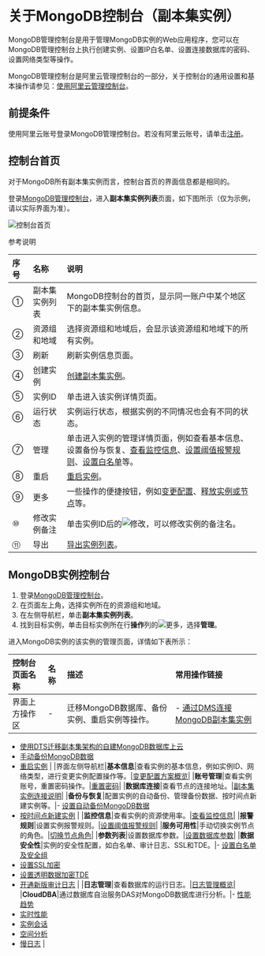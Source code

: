 # 关于MongoDB控制台（副本集实例）

MongoDB管理控制台是用于管理MongoDB实例的Web应用程序，您可以在MongoDB管理控制台上执行创建实例、设置IP白名单、设置连接数据库的密码、设置网络类型等操作。

MongoDB管理控制台是阿里云管理控制台的一部分，关于控制台的通用设置和基本操作请参见：[使用阿里云管理控制台](https://help.aliyun.com/document_detail/47605.html)。

## 前提条件

使用阿里云账号登录MongoDB管理控制台。若没有阿里云账号，请单击[注册](https://account.aliyun.com/register/register.htm)。

## 控制台首页

对于MongoDB所有副本集实例而言，控制台首页的界面信息都是相同的。

登录[MongoDB管理控制台](https://mongodb.console.aliyun.com/)，进入**副本集实例列表**页面，如下图所示（仅为示例，请以实际界面为准）。

![控制台首页](https://static-aliyun-doc.oss-accelerate.aliyuncs.com/assets/img/zh-CN/4798026061/p13769.png)

参考说明

|序号|名称|说明|
|:-|:-|:-|
|①|副本集实例列表|MongoDB控制台的首页，显示同一账户中某个地区下的副本集实例信息。|
|②|资源组和地域|选择资源组和地域后，会显示该资源组和地域下的所有实例。|
|③|刷新|刷新实例信息页面。|
|④|创建实例|[创建副本集实例](/cn.zh-CN/快速入门/创建实例/创建副本集实例.md)。|
|⑤|实例ID|单击进入该实例详情页面。|
|⑥|运行状态|实例运行状态，根据实例的不同情况也会有不同的状态。|
|⑦|管理|单击进入实例的管理详情页面，例如查看基本信息、设置备份与恢复、[查看监控信息](/cn.zh-CN/用户指南/监控与报警/监控信息/查看监控信息.md)、[设置阈值报警规则](/cn.zh-CN/用户指南/监控与报警/报警规则/设置阈值报警规则.md)、[设置白名单](/cn.zh-CN/快速入门/设置白名单.md)等。|
|⑧|重启|[重启实例](/cn.zh-CN/用户指南/实例管理/重启实例.md)。|
|⑨|更多|一些操作的便捷按钮，例如[变更配置](/cn.zh-CN/用户指南/实例管理/变更实例配置/变更配置方案概览.md)、[释放实例或节点](/cn.zh-CN/用户指南/实例管理/释放实例或节点.md)等。|
|⑩|修改实例备注|单击实例ID后的![修改](https://static-aliyun-doc.oss-accelerate.aliyuncs.com/assets/img/zh-CN/9878113261/p280997.png)，可以修改实例的备注名。|
|⑪|导出|[导出实例列表](/cn.zh-CN/用户指南/实例管理/导出实例列表.md)。|

## MongoDB实例控制台

1.  登录[MongoDB管理控制台](https://mongodb.console.aliyun.com/)。
2.  在页面左上角，选择实例所在的资源组和地域。
3.  在左侧导航栏，单击**副本集实例列表**。
4.  找到目标实例，单击目标实例所在行**操作**列的![更多](https://static-aliyun-doc.oss-accelerate.aliyuncs.com/assets/img/zh-CN/9878113261/p280998.png)，选择**管理**。

进入MongoDB实例的该实例的管理页面，详情如下表所示：

|控制台页面名称|名称|描述|常用操作链接|
|:------|:-|:-|:-----|
|界面上方操作区|-|迁移MongoDB数据库、备份实例、重启实例等操作。|-   [通过DMS连接MongoDB副本集实例](/cn.zh-CN/快速入门/连接实例/通过DMS连接MongoDB副本集实例.md)
-   [使用DTS迁移副本集架构的自建MongoDB数据库上云](/cn.zh-CN/快速入门/数据迁移/使用DTS迁移副本集架构的自建MongoDB数据库上云.md)
-   [手动备份MongoDB数据](/cn.zh-CN/用户指南/数据备份/手动备份MongoDB数据.md)
-   [重启实例](/cn.zh-CN/用户指南/实例管理/重启实例.md) |
|界面左侧导航栏|**基本信息**|查看实例的基本信息，例如实例ID、网络类型，进行变更实例配置操作等。|[变更配置方案概览](/cn.zh-CN/用户指南/实例管理/变更实例配置/变更配置方案概览.md)|
|**账号管理**|查看实例账号，重置密码操作。|[重置密码](/cn.zh-CN/快速入门/重置密码.md)|
|**数据库连接**|查看节点的连接地址。|[副本集实例连接说明]()|
|**备份与恢复**|配置实例的自动备份、管理备份数据、按时间点新建实例等。|-   [设置自动备份MongoDB数据](/cn.zh-CN/用户指南/数据备份/设置自动备份MongoDB数据.md)
-   [按时间点新建实例](/cn.zh-CN/用户指南/数据恢复/按时间点新建实例.md) |
|**监控信息**|查看实例的资源使用率。|[查看监控信息](/cn.zh-CN/用户指南/监控与报警/监控信息/查看监控信息.md)|
|**报警规则**|设置实例报警规则。|[设置阈值报警规则](/cn.zh-CN/用户指南/监控与报警/报警规则/设置阈值报警规则.md)|
|**服务可用性**|手动切换实例节点的角色。|[切换节点角色](/cn.zh-CN/用户指南/实例管理/切换节点角色.md)|
|**参数列表**|设置数据库参数。|[设置数据库参数](/cn.zh-CN/用户指南/参数设置/设置数据库参数.md)|
|**数据安全性**|实例的安全性配置，如白名单、审计日志、SSL和TDE。|-   [设置白名单及安全组](/cn.zh-CN/用户指南/数据安全性/设置白名单及安全组.md)
-   [设置SSL加密](/cn.zh-CN/用户指南/数据安全性/设置SSL加密.md)
-   [设置透明数据加密TDE](/cn.zh-CN/用户指南/数据安全性/设置透明数据加密TDE.md)
-   [开通新版审计日志](/cn.zh-CN/用户指南/数据安全性/新版审计日志/开通新版审计日志.md) |
|**日志管理**|查看数据库的运行日志。|[日志管理概览](/cn.zh-CN/用户指南/日志管理/日志管理概览.md)|
|**CloudDBA**|通过数据库自治服务DAS对MongoDB数据库进行分析。|-   [性能趋势](/cn.zh-CN/用户指南/性能诊断与优化（CloudDBA）/性能趋势.md)
-   [实时性能](/cn.zh-CN/用户指南/性能诊断与优化（CloudDBA）/实时性能.md)
-   [实例会话](/cn.zh-CN/用户指南/性能诊断与优化（CloudDBA）/实例会话.md)
-   [空间分析](/cn.zh-CN/用户指南/性能诊断与优化（CloudDBA）/空间分析.md)
-   [慢日志](/cn.zh-CN/用户指南/性能诊断与优化（CloudDBA）/慢日志.md) |

